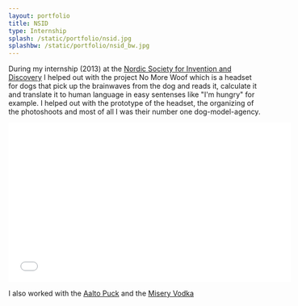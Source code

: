 ```yaml
---
layout: portfolio
title: NSID
type: Internship
splash: /static/portfolio/nsid.jpg
splashbw: /static/portfolio/nsid_bw.jpg
---
```


During my internship (2013) at the [Nordic Society for Invention and Discovery](http://www.nordicinvention.com/)  I helped out with the project No More Woof which is a headset for dogs that pick up the brainwaves from the dog and reads it, calculate it and translate it to human language in easy sentenses like "I'm hungry" for example. I helped out with the prototype of the headset, the organizing of the photoshoots and most of all I was their number one dog-model-agency. 


<iframe width="560" height="315" src="//www.youtube.com/embed/wRk1jXndMYo" frameborder="0" allowfullscreen></iframe>

I also worked with the [Aalto Puck](http://www.aaltopuck.com/) and the [Misery Vodka](http://miseryvodka.com/) 
